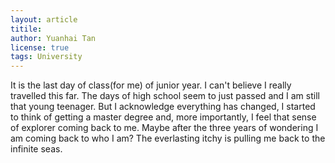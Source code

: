 ```yaml
---
layout: article
titile: 
author: Yuanhai Tan
license: true
tags: University
---
```


It is the last day of class(for me) of junior year. I can't believe I really travelled this far. The days of high school seem to just passed and I am still that young teenager. But I acknowledge everything has changed, I started to think of getting a master degree and, more importantly, I feel that sense of explorer coming back to me. Maybe after the three years of wondering I am coming back to who I am? The everlasting itchy is pulling me back to the infinite seas. 
